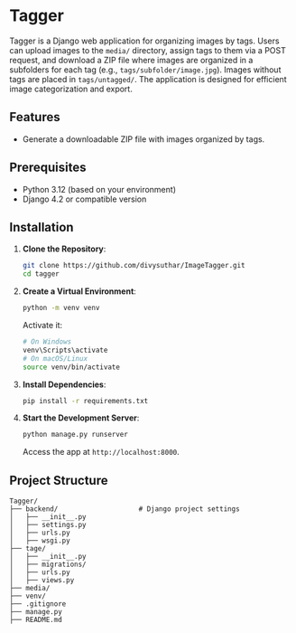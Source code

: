 # Tagger

Tagger is a Django web application for organizing images by tags. Users can upload images to the `media/` directory, assign tags to them via a POST request, and download a ZIP file where images are organized in a subfolders for each tag (e.g., `tags/subfolder/image.jpg`). Images without tags are placed in `tags/untagged/`. The application is designed for efficient image categorization and export.

## Features
- Generate a downloadable ZIP file with images organized by tags.

## Prerequisites
- Python 3.12 (based on your environment)
- Django 4.2 or compatible version

## Installation

1. **Clone the Repository**:
   ```bash
   git clone https://github.com/divysuthar/ImageTagger.git
   cd tagger
   ```

2. **Create a Virtual Environment**:
   ```bash
   python -m venv venv
   ```
   Activate it:
   ```bash
   # On Windows
   venv\Scripts\activate
   # On macOS/Linux
   source venv/bin/activate
   ```

3. **Install Dependencies**:
   ```bash
   pip install -r requirements.txt
   ```

4. **Start the Development Server**:
   ```bash
   python manage.py runserver
   ```
   Access the app at `http://localhost:8000`.


## Project Structure
```
Tagger/
├── backend/                    # Django project settings
│   ├── __init__.py
│   ├── settings.py             
│   ├── urls.py                
│   ├── wsgi.py
├── tage/                       
│   ├── __init__.py
│   ├── migrations/             
│   ├── urls.py                 
│   ├── views.py                
├── media/                      
├── venv/                       
├── .gitignore                  
├── manage.py                   
├── README.md                   
```